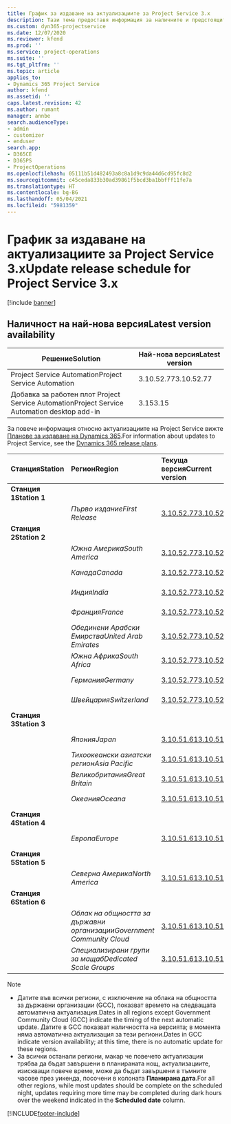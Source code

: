 ```yaml
---
title: График за издаване на актуализациите за Project Service 3.x
description: Тази тема предоставя информация за наличните и предстоящите издания на Dynamics 365 Project Service Automation.
ms.custom: dyn365-projectservice
ms.date: 12/07/2020
ms.reviewer: kfend
ms.prod: ''
ms.service: project-operations
ms.suite: ''
ms.tgt_pltfrm: ''
ms.topic: article
applies_to:
- Dynamics 365 Project Service
author: kfend
ms.assetid: ''
caps.latest.revision: 42
ms.author: rumant
manager: annbe
search.audienceType:
- admin
- customizer
- enduser
search.app:
- D365CE
- D365PS
- ProjectOperations
ms.openlocfilehash: 05111b51d482493a8c8a1d9c9da44d6cd95fc8d2
ms.sourcegitcommit: c45ceda833b30ad39861f5bcd3ba1bbfff11fe7a
ms.translationtype: HT
ms.contentlocale: bg-BG
ms.lasthandoff: 05/04/2021
ms.locfileid: "5981359"
---
```

# <a name="update-release-schedule-for-project-service-3x"></a><span data-ttu-id="d1816-103">График за издаване на актуализациите за Project Service 3.x</span><span class="sxs-lookup"><span data-stu-id="d1816-103">Update release schedule for Project Service 3.x</span></span>

[!include [banner](../includes/psa-now-project-operations.md)]

## <a name="latest-version-availability"></a><span data-ttu-id="d1816-104">Наличност на най-нова версия</span><span class="sxs-lookup"><span data-stu-id="d1816-104">Latest version availability</span></span>

| <span data-ttu-id="d1816-105">Решение</span><span class="sxs-lookup"><span data-stu-id="d1816-105">Solution</span></span>  | <span data-ttu-id="d1816-106">Най-нова версия</span><span class="sxs-lookup"><span data-stu-id="d1816-106">Latest version</span></span> |
|-------|----|
| <span data-ttu-id="d1816-107">Project Service Automation</span><span class="sxs-lookup"><span data-stu-id="d1816-107">Project Service Automation</span></span>    | <span data-ttu-id="d1816-108">3.10.52.77</span><span class="sxs-lookup"><span data-stu-id="d1816-108">3.10.52.77</span></span> |
| <span data-ttu-id="d1816-109">Добавка за работен плот Project Service Automation</span><span class="sxs-lookup"><span data-stu-id="d1816-109">Project Service Automation desktop add-in</span></span>                | <span data-ttu-id="d1816-110">3.15</span><span class="sxs-lookup"><span data-stu-id="d1816-110">3.15</span></span>          |

<span data-ttu-id="d1816-111">За повече информация относно актуализациите на Project Service вижте [Планове за издаване на Dynamics 365](/dynamics365/release-plans/).</span><span class="sxs-lookup"><span data-stu-id="d1816-111">For information about updates to Project Service, see the [Dynamics 365 release plans](/dynamics365/release-plans/).</span></span> 

| <span data-ttu-id="d1816-112">Станция</span><span class="sxs-lookup"><span data-stu-id="d1816-112">Station</span></span>  | <span data-ttu-id="d1816-113">Регион</span><span class="sxs-lookup"><span data-stu-id="d1816-113">Region</span></span> | <span data-ttu-id="d1816-114">Текуща версия</span><span class="sxs-lookup"><span data-stu-id="d1816-114">Current version</span></span> | <span data-ttu-id="d1816-115">Следваща версия</span><span class="sxs-lookup"><span data-stu-id="d1816-115">Next version</span></span> |  <span data-ttu-id="d1816-116">Планирана дата</span><span class="sxs-lookup"><span data-stu-id="d1816-116">Scheduled date</span></span>
| :---   | :---   | :---   | :---   |:---   |         
|<span data-ttu-id="d1816-117"><strong>Станция 1</strong></span><span class="sxs-lookup"><span data-stu-id="d1816-117"><strong>Station 1</strong></span></span> | |  |  | |
| | <span data-ttu-id="d1816-118"><i>Първо издание</i></span><span class="sxs-lookup"><span data-stu-id="d1816-118"><i>First Release</i></span></span> | [<span data-ttu-id="d1816-119">3.10.52.77</span><span class="sxs-lookup"><span data-stu-id="d1816-119">3.10.52.77</span></span>](whats-new-ur-31.md) | <span data-ttu-id="d1816-120">TBD</span><span class="sxs-lookup"><span data-stu-id="d1816-120">TBD</span></span> | <span data-ttu-id="d1816-121">28 май 2021 г.</span><span class="sxs-lookup"><span data-stu-id="d1816-121">May 28, 2021</span></span>
|<span data-ttu-id="d1816-122"><strong>Станция 2</strong></span><span class="sxs-lookup"><span data-stu-id="d1816-122"><strong>Station 2</strong></span></span> | |  |  | |
| | <span data-ttu-id="d1816-123"><i>Южна Америка</i></span><span class="sxs-lookup"><span data-stu-id="d1816-123"><i>South America</i></span></span> | [<span data-ttu-id="d1816-124">3.10.52.77</span><span class="sxs-lookup"><span data-stu-id="d1816-124">3.10.52.77</span></span>](whats-new-ur-31.md) | <span data-ttu-id="d1816-125">TBD</span><span class="sxs-lookup"><span data-stu-id="d1816-125">TBD</span></span> | <span data-ttu-id="d1816-126">4 юни 2021 г.</span><span class="sxs-lookup"><span data-stu-id="d1816-126">June 4, 2021</span></span>
| | <span data-ttu-id="d1816-127"><i>Канада</i></span><span class="sxs-lookup"><span data-stu-id="d1816-127"><i>Canada</i></span></span> | [<span data-ttu-id="d1816-128">3.10.52.77</span><span class="sxs-lookup"><span data-stu-id="d1816-128">3.10.52.77</span></span>](whats-new-ur-31.md) | <span data-ttu-id="d1816-129">TBD</span><span class="sxs-lookup"><span data-stu-id="d1816-129">TBD</span></span> | <span data-ttu-id="d1816-130">4 юни 2021 г.</span><span class="sxs-lookup"><span data-stu-id="d1816-130">June 4, 2021</span></span>
| | <span data-ttu-id="d1816-131"><i>Индия</i></span><span class="sxs-lookup"><span data-stu-id="d1816-131"><i>India</i></span></span> | [<span data-ttu-id="d1816-132">3.10.52.77</span><span class="sxs-lookup"><span data-stu-id="d1816-132">3.10.52.77</span></span>](whats-new-ur-31.md) | <span data-ttu-id="d1816-133">TBD</span><span class="sxs-lookup"><span data-stu-id="d1816-133">TBD</span></span> | <span data-ttu-id="d1816-134">4 юни 2021 г.</span><span class="sxs-lookup"><span data-stu-id="d1816-134">June 4, 2021</span></span>
| | <span data-ttu-id="d1816-135"><i>Франция</i></span><span class="sxs-lookup"><span data-stu-id="d1816-135"><i>France</i></span></span> | [<span data-ttu-id="d1816-136">3.10.52.77</span><span class="sxs-lookup"><span data-stu-id="d1816-136">3.10.52.77</span></span>](whats-new-ur-31.md) | <span data-ttu-id="d1816-137">TBD</span><span class="sxs-lookup"><span data-stu-id="d1816-137">TBD</span></span> | <span data-ttu-id="d1816-138">4 юни 2021 г.</span><span class="sxs-lookup"><span data-stu-id="d1816-138">June 4, 2021</span></span>
| | <span data-ttu-id="d1816-139"><i>Обединени Арабски Емирства</i></span><span class="sxs-lookup"><span data-stu-id="d1816-139"><i>United Arab Emirates</i></span></span> | [<span data-ttu-id="d1816-140">3.10.52.77</span><span class="sxs-lookup"><span data-stu-id="d1816-140">3.10.52.77</span></span>](whats-new-ur-31.md) | <span data-ttu-id="d1816-141">TBD</span><span class="sxs-lookup"><span data-stu-id="d1816-141">TBD</span></span> | <span data-ttu-id="d1816-142">4 юни 2021 г.</span><span class="sxs-lookup"><span data-stu-id="d1816-142">June 4, 2021</span></span>
| | <span data-ttu-id="d1816-143"><i>Южна Африка</i></span><span class="sxs-lookup"><span data-stu-id="d1816-143"><i>South Africa</i></span></span> | [<span data-ttu-id="d1816-144">3.10.52.77</span><span class="sxs-lookup"><span data-stu-id="d1816-144">3.10.52.77</span></span>](whats-new-ur-31.md) | <span data-ttu-id="d1816-145">TBD</span><span class="sxs-lookup"><span data-stu-id="d1816-145">TBD</span></span> | <span data-ttu-id="d1816-146">4 юни 2021 г.</span><span class="sxs-lookup"><span data-stu-id="d1816-146">June 4, 2021</span></span>
| | <span data-ttu-id="d1816-147"><i>Германия</i></span><span class="sxs-lookup"><span data-stu-id="d1816-147"><i>Germany</i></span></span> | [<span data-ttu-id="d1816-148">3.10.52.77</span><span class="sxs-lookup"><span data-stu-id="d1816-148">3.10.52.77</span></span>](whats-new-ur-31.md) | <span data-ttu-id="d1816-149">TBD</span><span class="sxs-lookup"><span data-stu-id="d1816-149">TBD</span></span> | <span data-ttu-id="d1816-150">4 юни 2021 г.</span><span class="sxs-lookup"><span data-stu-id="d1816-150">June 4, 2021</span></span>
| | <span data-ttu-id="d1816-151"><i>Швейцария</i></span><span class="sxs-lookup"><span data-stu-id="d1816-151"><i>Switzerland</i></span></span> | [<span data-ttu-id="d1816-152">3.10.52.77</span><span class="sxs-lookup"><span data-stu-id="d1816-152">3.10.52.77</span></span>](whats-new-ur-31.md) | <span data-ttu-id="d1816-153">TBD</span><span class="sxs-lookup"><span data-stu-id="d1816-153">TBD</span></span> | <span data-ttu-id="d1816-154">4 юни 2021 г.</span><span class="sxs-lookup"><span data-stu-id="d1816-154">June 4, 2021</span></span>
|<span data-ttu-id="d1816-155"><strong>Станция 3</strong></span><span class="sxs-lookup"><span data-stu-id="d1816-155"><strong>Station 3</strong></span></span> | |  |  | |
| | <span data-ttu-id="d1816-156"><i>Япония</i></span><span class="sxs-lookup"><span data-stu-id="d1816-156"><i>Japan</i></span></span> | [<span data-ttu-id="d1816-157">3.10.51.61</span><span class="sxs-lookup"><span data-stu-id="d1816-157">3.10.51.61</span></span>](whats-new-ur-30.md) | [<span data-ttu-id="d1816-158">3.10.52.77</span><span class="sxs-lookup"><span data-stu-id="d1816-158">3.10.52.77</span></span>](whats-new-ur-31.md) | <span data-ttu-id="d1816-159">07 май 2021 г.</span><span class="sxs-lookup"><span data-stu-id="d1816-159">May 07, 2021</span></span>
| | <span data-ttu-id="d1816-160"><i>Тихоокеански азиатски регион</i></span><span class="sxs-lookup"><span data-stu-id="d1816-160"><i>Asia Pacific</i></span></span> | [<span data-ttu-id="d1816-161">3.10.51.61</span><span class="sxs-lookup"><span data-stu-id="d1816-161">3.10.51.61</span></span>](whats-new-ur-30.md) | [<span data-ttu-id="d1816-162">3.10.52.77</span><span class="sxs-lookup"><span data-stu-id="d1816-162">3.10.52.77</span></span>](whats-new-ur-31.md) | <span data-ttu-id="d1816-163">07 май 2021 г.</span><span class="sxs-lookup"><span data-stu-id="d1816-163">May 07, 2021</span></span>
| | <span data-ttu-id="d1816-164"><i>Великобритания</i></span><span class="sxs-lookup"><span data-stu-id="d1816-164"><i>Great Britain</i></span></span> | [<span data-ttu-id="d1816-165">3.10.51.61</span><span class="sxs-lookup"><span data-stu-id="d1816-165">3.10.51.61</span></span>](whats-new-ur-30.md) | [<span data-ttu-id="d1816-166">3.10.52.77</span><span class="sxs-lookup"><span data-stu-id="d1816-166">3.10.52.77</span></span>](whats-new-ur-31.md) | <span data-ttu-id="d1816-167">07 май 2021 г.</span><span class="sxs-lookup"><span data-stu-id="d1816-167">May 07, 2021</span></span>
| | <span data-ttu-id="d1816-168"><i>Океания</i></span><span class="sxs-lookup"><span data-stu-id="d1816-168"><i>Oceana</i></span></span> | [<span data-ttu-id="d1816-169">3.10.51.61</span><span class="sxs-lookup"><span data-stu-id="d1816-169">3.10.51.61</span></span>](whats-new-ur-30.md) | [<span data-ttu-id="d1816-170">3.10.52.77</span><span class="sxs-lookup"><span data-stu-id="d1816-170">3.10.52.77</span></span>](whats-new-ur-31.md) | <span data-ttu-id="d1816-171">07 май 2021 г.</span><span class="sxs-lookup"><span data-stu-id="d1816-171">May 07, 2021</span></span>
|<span data-ttu-id="d1816-172"><strong>Станция 4</strong></span><span class="sxs-lookup"><span data-stu-id="d1816-172"><strong>Station 4</strong></span></span> | |  |  | |
| | <span data-ttu-id="d1816-173"><i>Европа</i></span><span class="sxs-lookup"><span data-stu-id="d1816-173"><i>Europe</i></span></span> | [<span data-ttu-id="d1816-174">3.10.51.61</span><span class="sxs-lookup"><span data-stu-id="d1816-174">3.10.51.61</span></span>](whats-new-ur-30.md) | [<span data-ttu-id="d1816-175">3.10.52.77</span><span class="sxs-lookup"><span data-stu-id="d1816-175">3.10.52.77</span></span>](whats-new-ur-31.md) | <span data-ttu-id="d1816-176">14 май 2021 г.</span><span class="sxs-lookup"><span data-stu-id="d1816-176">May 14, 2021</span></span>
|<span data-ttu-id="d1816-177"><strong>Станция 5</strong></span><span class="sxs-lookup"><span data-stu-id="d1816-177"><strong>Station 5</strong></span></span> | |  |  | |
| | <span data-ttu-id="d1816-178"><i>Северна Америка</i></span><span class="sxs-lookup"><span data-stu-id="d1816-178"><i>North America</i></span></span> | [<span data-ttu-id="d1816-179">3.10.51.61</span><span class="sxs-lookup"><span data-stu-id="d1816-179">3.10.51.61</span></span>](whats-new-ur-30.md) | [<span data-ttu-id="d1816-180">3.10.52.77</span><span class="sxs-lookup"><span data-stu-id="d1816-180">3.10.52.77</span></span>](whats-new-ur-31.md) | <span data-ttu-id="d1816-181">21 май 2021 г.</span><span class="sxs-lookup"><span data-stu-id="d1816-181">May 21, 2021</span></span>
|<span data-ttu-id="d1816-182"><strong>Станция 6</strong></span><span class="sxs-lookup"><span data-stu-id="d1816-182"><strong>Station 6</strong></span></span> | |  |  | |
| | <span data-ttu-id="d1816-183"><i>Облак на общността за държавни организации</i></span><span class="sxs-lookup"><span data-stu-id="d1816-183"><i>Government Community Cloud</i></span></span> | [<span data-ttu-id="d1816-184">3.10.51.61</span><span class="sxs-lookup"><span data-stu-id="d1816-184">3.10.51.61</span></span>](whats-new-ur-30.md) | [<span data-ttu-id="d1816-185">3.10.52.77</span><span class="sxs-lookup"><span data-stu-id="d1816-185">3.10.52.77</span></span>](whats-new-ur-31.md) | <span data-ttu-id="d1816-186">21 май 2021 г.</span><span class="sxs-lookup"><span data-stu-id="d1816-186">May 21, 2021</span></span>
| | <span data-ttu-id="d1816-187"><i>Специализирани групи за мащаб</i></span><span class="sxs-lookup"><span data-stu-id="d1816-187"><i>Dedicated Scale Groups</i></span></span> | [<span data-ttu-id="d1816-188">3.10.51.61</span><span class="sxs-lookup"><span data-stu-id="d1816-188">3.10.51.61</span></span>](whats-new-ur-30.md) | [<span data-ttu-id="d1816-189">3.10.52.77</span><span class="sxs-lookup"><span data-stu-id="d1816-189">3.10.52.77</span></span>](whats-new-ur-31.md) | <span data-ttu-id="d1816-190">28 май 2021 г.</span><span class="sxs-lookup"><span data-stu-id="d1816-190">May 28, 2021</span></span>

>[!Note]
> - <span data-ttu-id="d1816-191">Датите във всички региони, с изключение на облака на общността за държавни организации (GCC), показват времето на следващата автоматична актуализация.</span><span class="sxs-lookup"><span data-stu-id="d1816-191">Dates in all regions except Government Community Cloud (GCC) indicate the timing of the next automatic update.</span></span> <span data-ttu-id="d1816-192">Датите в GCC показват наличността на версията; в момента няма автоматична актуализация за тези региони.</span><span class="sxs-lookup"><span data-stu-id="d1816-192">Dates in GCC indicate version availability; at this time, there is no automatic update for these regions.</span></span>
> - <span data-ttu-id="d1816-193">За всички останали региони, макар че повечето актуализации трябва да бъдат завършени в планираната нощ, актуализациите, изискващи повече време, може да бъдат завършени в тъмните часове през уикенда, посочени в колоната **Планирана дата**.</span><span class="sxs-lookup"><span data-stu-id="d1816-193">For all other regions, while most updates should be complete on the scheduled night, updates requiring more time may be completed during dark hours over the weekend indicated in the **Scheduled date** column.</span></span>


[!INCLUDE[footer-include](../includes/footer-banner.md)]
